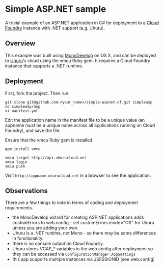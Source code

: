Simple ASP.NET sample
================

A trivial example of an ASP.NET application in C# for deployment to a [Cloud Foundry](http://cloudfoundry.org) instance with .NET support (e.g. Uhuru).

## Overview

This example was built using [MonoDevelop](http://monodevelop.com) on OS X, and can be deployed to [Uhuru](http://uhurusoftware.com)'s cloud using the vmcu Ruby gem. It requires a Cloud Foundry instance that supports a .NET runtime.

## Deployment

First, fork the project. Then run:

    git clone git@github.com:<your_name>/simple-aspnet-cf.git simpleasp
    cd simpleasp/asp
    vi manifest.yml

Edit the application name in the manifest file to be a unique value (an appname must be a unique name across all applications running on Cloud Foundry), and save the file.

Ensure that the vmcu Ruby gem is installed.

    gem install vmcu

    vmcu target http://api.uhurucloud.net
    vmcu login
    vmcu push

Visit `http://appname.uhurucloud.net` in a browser to see the application.

## Observations

There are a few things to note in terms of coding and deployment requirements.

* the MonoDevelop wizard for creating ASP.NET applications adds customErrors to web.config - set customErrors mode="Off" for Uhuru unless you are adding your own.
* Uhuru is a .NET runtime, not Mono - so there may be some differences in functionality.
* there is no console output on Cloud Foundry.
* Uhuru stores VCAP_* variables in the web.config after deployment so they can be accessed via `ConfigurationManager.AppSettings`
* this app supports multiple instances via JSESSIONID (see web.config)